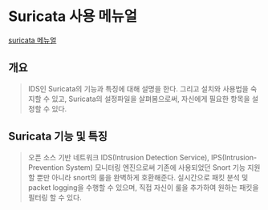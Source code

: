 # Suricata 사용 메뉴얼

[suricata 메뉴얼](./Suricata_메뉴얼ver1.0.pdf)


개요
----

> IDS인 Suricata의 기능과 특징에 대해 설명을 한다. 그리고 설치와
> 사용법을 숙지할 수 있고, Suricata의 설정파일을 살펴봄으로써, 자신에게
> 필요한 항목을 설정할 수 있다.

Suricata 기능 및 특징
---------------------

> 오픈 소스 기반 네트워크 IDS(Intrusion Detection Service),
> IPS(Intrusion-Prevention System) 모니터링 엔진으로써 기존에 사용되었던
> Snort 기능 지원 할 뿐만 아니라 snort의 룰을 완벽하게 호환해준다.
> 실시간으로 패킷 분석 및 packet logging을 수행할 수 있으며, 직접 자신이
> 룰을 추가하여 원하는 패킷을 필터링 할 수 있다.
